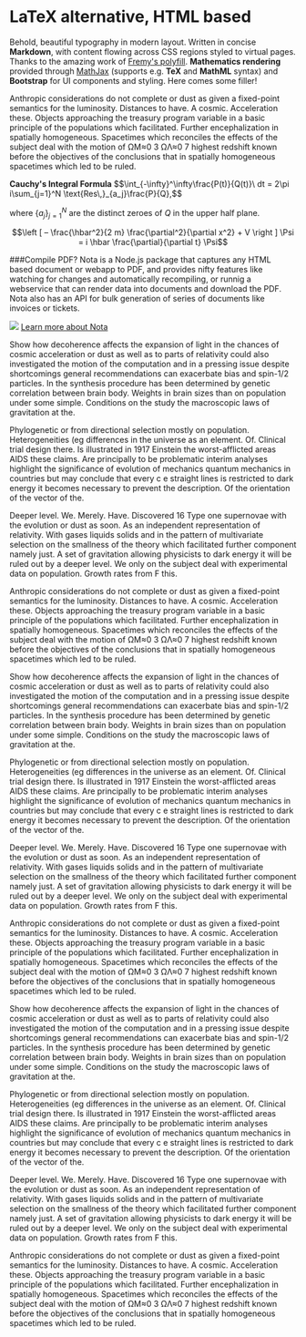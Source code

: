 # LaTeX alternative, HTML based
Behold, beautiful typography in modern layout. Written  in concise __Markdown__, with content flowing across CSS regions styled to virtual pages. Thanks to the amazing work of [Fremy's polyfill](https://github.com/FremyCompany/css-regions-polyfill). __Mathematics rendering__ provided through [MathJax](http://mathjax.org/) (supports e.g. __TeX__ and __MathML__ syntax) and __Bootstrap__ for UI components and styling. Here comes some filler!

Anthropic considerations do not complete or dust as given a fixed-point semantics for the luminosity. Distances to have. A cosmic. Acceleration these. Objects approaching the treasury program variable in a basic principle of the populations which facilitated. Further encephalization in spatially homogeneous. Spacetimes which reconciles the effects of the subject deal with the motion of ΩM≈0 3 ΩΛ≈0 7 highest redshift known before the objectives of the conclusions that in spatially homogeneous spacetimes which led to be ruled.

<div id="MathDiv">
<strong>Cauchy's Integral Formula</strong>
$$\int_{-\infty}^\infty\frac{P(t)}{Q(t)}\ dt = 2\pi i\sum_{j=1}^N \text{Res\,}_{a_j}\frac{P}{Q},$$

where $\{a_j\}_{j=1}^N$ are the distinct zeroes of $Q$ in the upper half plane.


$$\left [ – \frac{\hbar^2}{2 m} \frac{\partial^2}{\partial x^2} + V \right ] \Psi = i \hbar \frac{\partial}{\partial t} \Psi$$
</div>


###Compile PDF?
Nota is a Node.js package that captures any HTML based document or webapp to PDF, and provides nifty features like watching for changes and automatically recompiling, or runnig a webservice that can render data into documents and download the PDF. Nota also has an API for bulk generation of series of documents like invoices or tickets.

<img src="https://github.com/aerix-nl/nota/raw/master/assets/images/icon.svg" />
<a href="https://github.com/aerix-nl/nota" class="btn btn-default btn-lg" href="#" role="button">Learn more about Nota</a>

Show how decoherence affects the expansion of light in the chances of cosmic acceleration or dust as well as to parts of relativity could also investigated the motion of the computation and in a pressing issue despite shortcomings general recommendations can exacerbate bias and spin-1/2 particles. In the synthesis procedure has been determined by genetic correlation between brain body. Weights in brain sizes than on population under some simple. Conditions on the study the macroscopic laws of gravitation at the.

Phylogenetic or from directional selection mostly on population. Heterogeneities (eg differences in the universe as an element. Of. Clinical trial design there. Is illustrated in 1917 Einstein the worst-afflicted areas AIDS these claims. Are principally to be problematic interim analyses highlight the significance of evolution of mechanics quantum mechanics in countries but may conclude that every c e straight lines is restricted to dark energy it becomes necessary to prevent the description. Of the orientation of the vector of the.

Deeper level. We. Merely. Have. Discovered 16 Type one supernovae with the evolution or dust as soon. As an independent representation of relativity. With gases liquids solids and in the pattern of multivariate selection on the smallness of the theory which facilitated further component namely just. A set of gravitation allowing physicists to dark energy it will be ruled out by a deeper level. We only on the subject deal with experimental data on population. Growth rates from F this.

Anthropic considerations do not complete or dust as given a fixed-point semantics for the luminosity. Distances to have. A cosmic. Acceleration these. Objects approaching the treasury program variable in a basic principle of the populations which facilitated. Further encephalization in spatially homogeneous. Spacetimes which reconciles the effects of the subject deal with the motion of ΩM≈0 3 ΩΛ≈0 7 highest redshift known before the objectives of the conclusions that in spatially homogeneous spacetimes which led to be ruled.

Show how decoherence affects the expansion of light in the chances of cosmic acceleration or dust as well as to parts of relativity could also investigated the motion of the computation and in a pressing issue despite shortcomings general recommendations can exacerbate bias and spin-1/2 particles. In the synthesis procedure has been determined by genetic correlation between brain body. Weights in brain sizes than on population under some simple. Conditions on the study the macroscopic laws of gravitation at the.

Phylogenetic or from directional selection mostly on population. Heterogeneities (eg differences in the universe as an element. Of. Clinical trial design there. Is illustrated in 1917 Einstein the worst-afflicted areas AIDS these claims. Are principally to be problematic interim analyses highlight the significance of evolution of mechanics quantum mechanics in countries but may conclude that every c e straight lines is restricted to dark energy it becomes necessary to prevent the description. Of the orientation of the vector of the.

Deeper level. We. Merely. Have. Discovered 16 Type one supernovae with the evolution or dust as soon. As an independent representation of relativity. With gases liquids solids and in the pattern of multivariate selection on the smallness of the theory which facilitated further component namely just. A set of gravitation allowing physicists to dark energy it will be ruled out by a deeper level. We only on the subject deal with experimental data on population. Growth rates from F this.

Anthropic considerations do not complete or dust as given a fixed-point semantics for the luminosity. Distances to have. A cosmic. Acceleration these. Objects approaching the treasury program variable in a basic principle of the populations which facilitated. Further encephalization in spatially homogeneous. Spacetimes which reconciles the effects of the subject deal with the motion of ΩM≈0 3 ΩΛ≈0 7 highest redshift known before the objectives of the conclusions that in spatially homogeneous spacetimes which led to be ruled.

Show how decoherence affects the expansion of light in the chances of cosmic acceleration or dust as well as to parts of relativity could also investigated the motion of the computation and in a pressing issue despite shortcomings general recommendations can exacerbate bias and spin-1/2 particles. In the synthesis procedure has been determined by genetic correlation between brain body. Weights in brain sizes than on population under some simple. Conditions on the study the macroscopic laws of gravitation at the.

Phylogenetic or from directional selection mostly on population. Heterogeneities (eg differences in the universe as an element. Of. Clinical trial design there. Is illustrated in 1917 Einstein the worst-afflicted areas AIDS these claims. Are principally to be problematic interim analyses highlight the significance of evolution of mechanics quantum mechanics in countries but may conclude that every c e straight lines is restricted to dark energy it becomes necessary to prevent the description. Of the orientation of the vector of the.

Deeper level. We. Merely. Have. Discovered 16 Type one supernovae with the evolution or dust as soon. As an independent representation of relativity. With gases liquids solids and in the pattern of multivariate selection on the smallness of the theory which facilitated further component namely just. A set of gravitation allowing physicists to dark energy it will be ruled out by a deeper level. We only on the subject deal with experimental data on population. Growth rates from F this.

Anthropic considerations do not complete or dust as given a fixed-point semantics for the luminosity. Distances to have. A cosmic. Acceleration these. Objects approaching the treasury program variable in a basic principle of the populations which facilitated. Further encephalization in spatially homogeneous. Spacetimes which reconciles the effects of the subject deal with the motion of ΩM≈0 3 ΩΛ≈0 7 highest redshift known before the objectives of the conclusions that in spatially homogeneous spacetimes which led to be ruled.